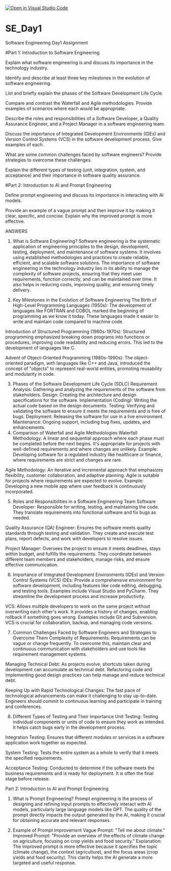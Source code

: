 [![Open in Visual Studio Code](https://classroom.github.com/assets/open-in-vscode-2e0aaae1b6195c2367325f4f02e2d04e9abb55f0b24a779b69b11b9e10269abc.svg)](https://classroom.github.com/online_ide?assignment_repo_id=15591604&assignment_repo_type=AssignmentRepo)
# SE_Day1
Software Engineering Day1 Assignment

#Part 1: Introduction to Software Engineering

Explain what software engineering is and discuss its importance in the technology industry.


Identify and describe at least three key milestones in the evolution of software engineering.


List and briefly explain the phases of the Software Development Life Cycle.


Compare and contrast the Waterfall and Agile methodologies. Provide examples of scenarios where each would be appropriate.


Describe the roles and responsibilities of a Software Developer, a Quality Assurance Engineer, and a Project Manager in a software engineering team.


Discuss the importance of Integrated Development Environments (IDEs) and Version Control Systems (VCS) in the software development process. Give examples of each.


What are some common challenges faced by software engineers? Provide strategies to overcome these challenges.


Explain the different types of testing (unit, integration, system, and acceptance) and their importance in software quality assurance.


#Part 2: Introduction to AI and Prompt Engineering


Define prompt engineering and discuss its importance in interacting with AI models.


Provide an example of a vague prompt and then improve it by making it clear, specific, and concise. Explain why the improved prompt is more effective.

ANSWERS
1. What is Software Engineering?
Software engineering is the systematic application of engineering principles to the design, development, testing, deployment, and maintenance of software systems. It involves using established methodologies and practices to create reliable, efficient, and scalable software solutions. The importance of software engineering in the technology industry lies in its ability to manage the complexity of software projects, ensuring that they meet user requirements, function correctly, and can be maintained over time. It also helps in reducing costs, improving quality, and ensuring timely delivery.

2. Key Milestones in the Evolution of Software Engineering
The Birth of High-Level Programming Languages (1950s): The development of languages like FORTRAN and COBOL marked the beginning of programming as we know it today. These languages made it easier to write and maintain code compared to machine code.

Introduction of Structured Programming (1960s-1970s): Structured programming emphasized breaking down programs into functions or procedures, improving code readability and reducing errors. This led to the development of languages like C.

Advent of Object-Oriented Programming (1980s-1990s): The object-oriented paradigm, with languages like C++ and Java, introduced the concept of "objects" to represent real-world entities, promoting reusability and modularity in code.

3. Phases of the Software Development Life Cycle (SDLC)
Requirement Analysis: Gathering and analyzing the requirements of the software from stakeholders.
Design: Creating the architecture and design specifications for the software.
Implementation (Coding): Writing the actual code based on the design documents.
Testing: Verifying and validating the software to ensure it meets the requirements and is free of bugs.
Deployment: Releasing the software for use in a live environment.
Maintenance: Ongoing support, including bug fixes, updates, and enhancements.
4. Comparison of Waterfall and Agile Methodologies
Waterfall Methodology: A linear and sequential approach where each phase must be completed before the next begins. It's appropriate for projects with well-defined requirements and where changes are unlikely. Example: Developing software for a regulated industry like healthcare or finance, where requirements are strict and changes are rare.

Agile Methodology: An iterative and incremental approach that emphasizes flexibility, customer collaboration, and adaptive planning. Agile is suitable for projects where requirements are expected to evolve. Example: Developing a new mobile app where user feedback is continuously incorporated.

5. Roles and Responsibilities in a Software Engineering Team
Software Developer: Responsible for writing, testing, and maintaining the code. They translate requirements into functional software and fix bugs as needed.

Quality Assurance (QA) Engineer: Ensures the software meets quality standards through testing and validation. They create and execute test plans, report defects, and work with developers to resolve issues.

Project Manager: Oversees the project to ensure it meets deadlines, stays within budget, and fulfills the requirements. They coordinate between different team members and stakeholders, manage risks, and ensure effective communication.

6. Importance of Integrated Development Environments (IDEs) and Version Control Systems (VCS)
IDEs: Provide a comprehensive environment for software development, including features like code editing, debugging, and testing tools. Examples include Visual Studio and PyCharm. They streamline the development process and increase productivity.

VCS: Allows multiple developers to work on the same project without overwriting each other's work. It provides a history of changes, enabling rollback if something goes wrong. Examples include Git and Subversion. VCS is crucial for collaboration, backup, and managing code versions.

7. Common Challenges Faced by Software Engineers and Strategies to Overcome Them
Complexity of Requirements: Requirements can be vague or change frequently. To overcome this, maintain clear and continuous communication with stakeholders and use tools like requirement management systems.

Managing Technical Debt: As projects evolve, shortcuts taken during development can accumulate as technical debt. Refactoring code and implementing good design practices can help manage and reduce technical debt.

Keeping Up with Rapid Technological Changes: The fast pace of technological advancements can make it challenging to stay up-to-date. Engineers should commit to continuous learning and participate in training and conferences.

8. Different Types of Testing and Their Importance
Unit Testing: Testing individual components or units of code to ensure they work as intended. It helps catch bugs early in the development process.

Integration Testing: Ensures that different modules or services in a software application work together as expected.

System Testing: Tests the entire system as a whole to verify that it meets the specified requirements.

Acceptance Testing: Conducted to determine if the software meets the business requirements and is ready for deployment. It is often the final stage before release.

Part 2: Introduction to AI and Prompt Engineering
1. What is Prompt Engineering?
Prompt engineering is the process of designing and refining input prompts to effectively interact with AI models, particularly large language models like GPT. The quality of the prompt directly impacts the output generated by the AI, making it crucial for obtaining accurate and relevant responses.

2. Example of Prompt Improvement
Vague Prompt: "Tell me about climate."
Improved Prompt: "Provide an overview of the effects of climate change on agriculture, focusing on crop yields and food security."
Explanation: The improved prompt is more effective because it specifies the topic (climate change), the context (agriculture), and the focus areas (crop yields and food security). This clarity helps the AI generate a more targeted and useful response.









